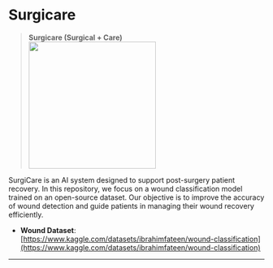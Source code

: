 # Surgicare

> **Surgicare (Surgical + Care)**  
> <img src="https://i.imgur.com/nOi95Cj.png" width="250">

SurgiCare is an AI system designed to support post-surgery patient recovery. In this repository, we focus on a wound classification model trained on an open-source dataset. Our objective is to improve the accuracy of wound detection and guide patients in managing their wound recovery efficiently.

- **Wound Dataset**: [https://www.kaggle.com/datasets/ibrahimfateen/wound-classification](https://www.kaggle.com/datasets/ibrahimfateen/wound-classification)
---